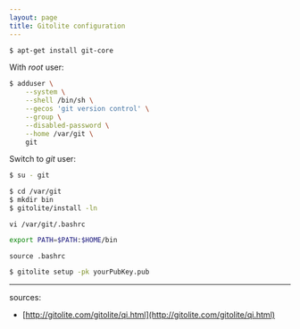 ```yaml
---
layout: page
title: Gitolite configuration
---
```


```bash
$ apt-get install git-core
```

With *root* user:

```bash
$ adduser \
    --system \
    --shell /bin/sh \
    --gecos 'git version control' \
    --group \
    --disabled-password \
    --home /var/git \
    git
```

Switch to *git* user:

```bash
$ su - git
```

```bash
$ cd /var/git
$ mkdir bin
$ gitolite/install -ln
```


`vi /var/git/.bashrc`

```bash
export PATH=$PATH:$HOME/bin

```

`source .bashrc`

```bash
$ gitolite setup -pk yourPubKey.pub
```

-------------------------------
sources:

- [http://gitolite.com/gitolite/qi.html](http://gitolite.com/gitolite/qi.html)
